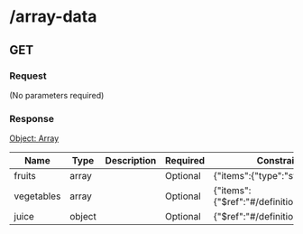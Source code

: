 # /array-data

## GET


### Request
(No parameters required)

### Response
[Object: Array](schema/array.json)

| Name  | Type  | Description | Required | Constraint | Example |
|-------|-------|-------------|----------|-----------|---------| 
| fruits | array |  | Optional | {"items":{"type":"string"}} |  |
| vegetables | array |  | Optional | {"items":{"$ref":"#\/definitions\/veggie"}} |  |
| juice | object |  | Optional | {"$ref":"#\/definitions\/juice"} |  |
